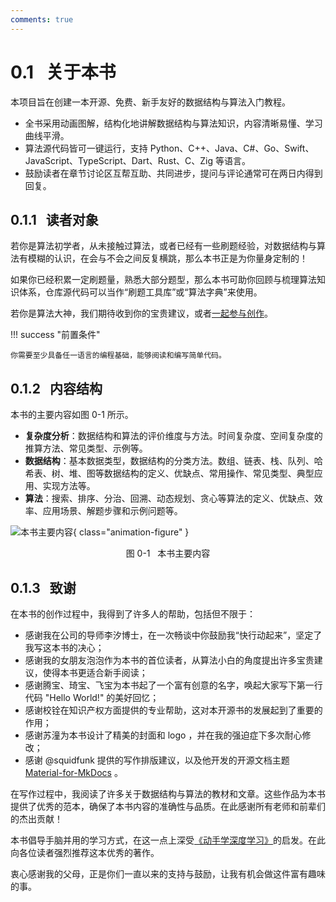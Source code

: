 ```yaml
---
comments: true
---
```


# 0.1 &nbsp; 关于本书

本项目旨在创建一本开源、免费、新手友好的数据结构与算法入门教程。

- 全书采用动画图解，结构化地讲解数据结构与算法知识，内容清晰易懂、学习曲线平滑。
- 算法源代码皆可一键运行，支持 Python、C++、Java、C#、Go、Swift、JavaScript、TypeScript、Dart、Rust、C、Zig 等语言。
- 鼓励读者在章节讨论区互帮互助、共同进步，提问与评论通常可在两日内得到回复。

## 0.1.1 &nbsp; 读者对象

若你是算法初学者，从未接触过算法，或者已经有一些刷题经验，对数据结构与算法有模糊的认识，在会与不会之间反复横跳，那么本书正是为你量身定制的！

如果你已经积累一定刷题量，熟悉大部分题型，那么本书可助你回顾与梳理算法知识体系，仓库源代码可以当作“刷题工具库”或“算法字典”来使用。

若你是算法大神，我们期待收到你的宝贵建议，或者[一起参与创作](https://www.hello-algo.com/chapter_appendix/contribution/)。

!!! success "前置条件"

    你需要至少具备任一语言的编程基础，能够阅读和编写简单代码。

## 0.1.2 &nbsp; 内容结构

本书的主要内容如图 0-1 所示。

- **复杂度分析**：数据结构和算法的评价维度与方法。时间复杂度、空间复杂度的推算方法、常见类型、示例等。
- **数据结构**：基本数据类型，数据结构的分类方法。数组、链表、栈、队列、哈希表、树、堆、图等数据结构的定义、优缺点、常用操作、常见类型、典型应用、实现方法等。
- **算法**：搜索、排序、分治、回溯、动态规划、贪心等算法的定义、优缺点、效率、应用场景、解题步骤和示例问题等。

![本书主要内容](about_the_book.assets/hello_algo_mindmap.jpg){ class="animation-figure" }

<p align="center"> 图 0-1 &nbsp; 本书主要内容 </p>

## 0.1.3 &nbsp; 致谢

在本书的创作过程中，我得到了许多人的帮助，包括但不限于：

- 感谢我在公司的导师李汐博士，在一次畅谈中你鼓励我“快行动起来”，坚定了我写这本书的决心；
- 感谢我的女朋友泡泡作为本书的首位读者，从算法小白的角度提出许多宝贵建议，使得本书更适合新手阅读；
- 感谢腾宝、琦宝、飞宝为本书起了一个富有创意的名字，唤起大家写下第一行代码 "Hello World!" 的美好回忆；
- 感谢校铨在知识产权方面提供的专业帮助，这对本开源书的发展起到了重要的作用；
- 感谢苏潼为本书设计了精美的封面和 logo ，并在我的强迫症下多次耐心修改；
- 感谢 @squidfunk 提供的写作排版建议，以及他开发的开源文档主题 [Material-for-MkDocs](https://github.com/squidfunk/mkdocs-material/tree/master) 。

在写作过程中，我阅读了许多关于数据结构与算法的教材和文章。这些作品为本书提供了优秀的范本，确保了本书内容的准确性与品质。在此感谢所有老师和前辈们的杰出贡献！

本书倡导手脑并用的学习方式，在这一点上深受[《动手学深度学习》](https://github.com/d2l-ai/d2l-zh)的启发。在此向各位读者强烈推荐这本优秀的著作。

衷心感谢我的父母，正是你们一直以来的支持与鼓励，让我有机会做这件富有趣味的事。
